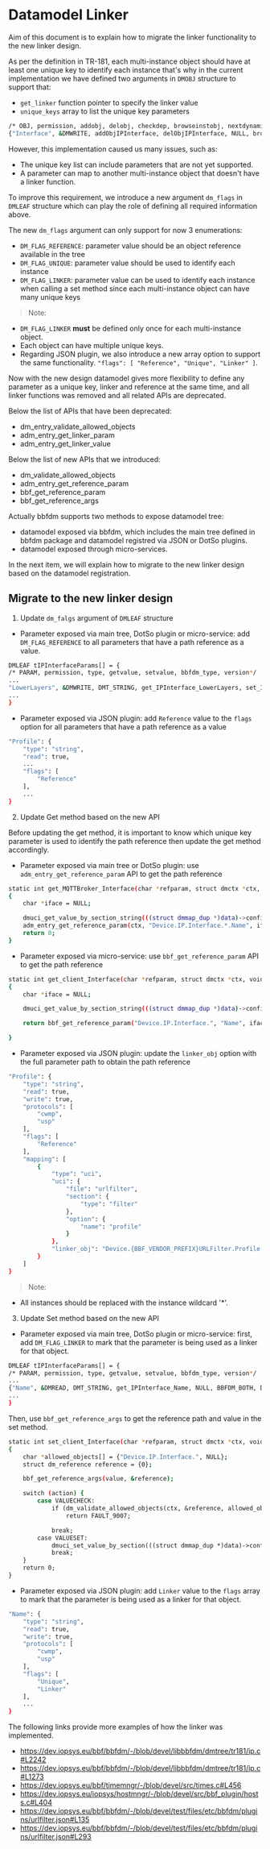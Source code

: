 # Datamodel Linker

Aim of this document is to explain how to migrate the linker functionality to the new linker design.

As per the definition in TR-181, each multi-instance object should have at least one unique key to identify each instance that's why in the current implementation we have defined two arguments in `DMOBJ` structure to support that:
 - `get_linker` function pointer to specify the linker value
 - `unique_keys` array to list the unique key parameters

```bash
/* OBJ, permission, addobj, delobj, checkdep, browseinstobj, nextdynamicobj, dynamicleaf, nextobj, leaf, linker, bbfdm_type, uniqueKeys */
{"Interface", &DMWRITE, addObjIPInterface, delObjIPInterface, NULL, browseIPInterfaceInst, NULL, NULL, tIPInterfaceObj, tIPInterfaceParams, get_linker_ip_interface, BBFDM_BOTH, LIST_KEY{"Alias", "Name", NULL}},
```

However, this implementation caused us many issues, such as:

- The unique key list can include parameters that are not yet supported.
- A parameter can map to another multi-instance object that doesn't have a linker function.

To improve this requirement, we introduce a new argument `dm_flags` in `DMLEAF` structure which can play the role of defining all required information above.

The new `dm_flags` argument can only support for now 3 enumerations:

 * `DM_FLAG_REFERENCE`: parameter value should be an object reference available in the tree
 * `DM_FLAG_UNIQUE`: parameter value should be used to identify each instance
 * `DM_FLAG_LINKER`: parameter value can be used to identify each instance when calling a set method since each multi-instance object can have many unique keys

> Note:

- `DM_FLAG_LINKER` **must** be defined only once for each multi-instance object.
- Each object can have multiple unique keys.
- Regarding JSON plugin, we also introduce a new array option to support the same functionality. `"flags": [ "Reference", "Unique", "Linker" ]`.

Now with the new design datamodel gives more flexibility to define any parameter as a unique key, linker and reference at the same time, and all linker functions was removed and all related APIs are deprecated.

Below the list of APIs that have been deprecated:
- dm_entry_validate_allowed_objects
- adm_entry_get_linker_param
- adm_entry_get_linker_value

Below the list of new APIs that we introduced:
- dm_validate_allowed_objects
- adm_entry_get_reference_param
- bbf_get_reference_param
- bbf_get_reference_args


Actually bbfdm supports two methods to expose datamodel tree:

- datamodel exposed via bbfdm, which includes the main tree defined in bbfdm package and datamodel registred via JSON or DotSo plugins.
- datamodel exposed through micro-services.

In the next item, we will explain how to migrate to the new linker design based on the datamodel registration.

## Migrate to the new linker design

1. Update `dm_falgs` argument of `DMLEAF` structure

- Parameter exposed via main tree, DotSo plugin or micro-service: add `DM_FLAG_REFERENCE` to all parameters that have a path reference as a value.

```bash
DMLEAF tIPInterfaceParams[] = {
/* PARAM, permission, type, getvalue, setvalue, bbfdm_type, version*/
...
"LowerLayers", &DMWRITE, DMT_STRING, get_IPInterface_LowerLayers, set_IPInterface_LowerLayers, BBFDM_BOTH, DM_FLAG_REFERENCE},
...
}
```

- Parameter exposed via JSON plugin: add `Reference` value to the `flags` option for all parameters that have a path reference as a value

```bash
"Profile": {
	"type": "string",
	"read": true,
	...
	"flags": [
		"Reference"
	],
	...
}
```

2. Update Get method based on the new API

Before updating the get method, it is important to know which unique key parameter is used to identify the path reference then update the get method accordingly.

- Parameter exposed via main tree or DotSo plugin: use `adm_entry_get_reference_param` API to get the path reference

```bash
static int get_MQTTBroker_Interface(char *refparam, struct dmctx *ctx, void *data, char *instance, char **value)
{
	char *iface = NULL;

	dmuci_get_value_by_section_string(((struct dmmap_dup *)data)->config_section, "interface", &iface);
	adm_entry_get_reference_param(ctx, "Device.IP.Interface.*.Name", iface, value);
	return 0;
}
```

- Parameter exposed via micro-service: use `bbf_get_reference_param` API to get the path reference

```bash
static int get_client_Interface(char *refparam, struct dmctx *ctx, void *data, char *instance, char **value)
{
	char *iface = NULL;

	dmuci_get_value_by_section_string(((struct dmmap_dup *)data)->config_section, "interface", &iface);

	return bbf_get_reference_param("Device.IP.Interface.", "Name", iface, value);

}
```

- Parameter exposed via JSON plugin: update the `linker_obj` option with the full parameter path to obtain the path reference

```bash
"Profile": {
	"type": "string",
	"read": true,
	"write": true,
	"protocols": [
		"cwmp",
		"usp"
	],
	"flags": [
		"Reference"
	],
	"mapping": [
		{
			"type": "uci",
			"uci": {
				"file": "urlfilter",
				"section": {
					"type": "filter"
				},
				"option": {
					"name": "profile"
				}
			},
			"linker_obj": "Device.{BBF_VENDOR_PREFIX}URLFilter.Profile.*.Name"
		}
	]
}
```

> Note:

- All instances should be replaced with the instance wildcard '*'.

3. Update Set method based on the new API

- Parameter exposed via main tree, DotSo plugin or micro-service: first, add `DM_FLAG_LINKER` to mark that the parameter is being used as a linker for that object.

```bash
DMLEAF tIPInterfaceParams[] = {
/* PARAM, permission, type, getvalue, setvalue, bbfdm_type, version*/
...
{"Name", &DMREAD, DMT_STRING, get_IPInterface_Name, NULL, BBFDM_BOTH, DM_FLAG_UNIQUE|DM_FLAG_LINKER},
...
}
```

Then, use `bbf_get_reference_args` to get the reference path and value in the set method.

```bash
static int set_client_Interface(char *refparam, struct dmctx *ctx, void *data, char *instance, char *value, int action)
{
	char *allowed_objects[] = {"Device.IP.Interface.", NULL};
	struct dm_reference reference = {0};

	bbf_get_reference_args(value, &reference);

	switch (action)	{
		case VALUECHECK:
			if (dm_validate_allowed_objects(ctx, &reference, allowed_objects))
				return FAULT_9007;

			break;
		case VALUESET:
			dmuci_set_value_by_section(((struct dmmap_dup *)data)->config_section, "interface", reference.value);
			break;
	}
	return 0;
}
```

- Parameter exposed via JSON plugin: add `Linker` value to the `flags` array to mark that the parameter is being used as a linker for that object.

```bash
"Name": {
	"type": "string",
	"read": true,
	"write": true,
	"protocols": [
		"cwmp",
		"usp"
	],
	"flags": [
		"Unique",
		"Linker"
	],
	...
}
```

The following links provide more examples of how the linker was implemented.

- https://dev.iopsys.eu/bbf/bbfdm/-/blob/devel/libbbfdm/dmtree/tr181/ip.c#L2242
- https://dev.iopsys.eu/bbf/bbfdm/-/blob/devel/libbbfdm/dmtree/tr181/ip.c#L1273
- https://dev.iopsys.eu/bbf/timemngr/-/blob/devel/src/times.c#L456
- https://dev.iopsys.eu/iopsys/hostmngr/-/blob/devel/src/bbf_plugin/hosts.c#L404
- https://dev.iopsys.eu/bbf/bbfdm/-/blob/devel/test/files/etc/bbfdm/plugins/urlfilter.json#L135
- https://dev.iopsys.eu/bbf/bbfdm/-/blob/devel/test/files/etc/bbfdm/plugins/urlfilter.json#L293
